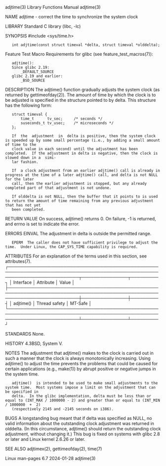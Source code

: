 adjtime(3)							   Library Functions Manual							    adjtime(3)

NAME
       adjtime - correct the time to synchronize the system clock

LIBRARY
       Standard C library (libc, -lc)

SYNOPSIS
       #include <sys/time.h>

       int adjtime(const struct timeval *delta, struct timeval *olddelta);

   Feature Test Macro Requirements for glibc (see feature_test_macros(7)):

       adjtime():
	   Since glibc 2.19:
	       _DEFAULT_SOURCE
	   glibc 2.19 and earlier:
	       _BSD_SOURCE

DESCRIPTION
       The adjtime() function gradually adjusts the system clock (as returned by gettimeofday(2)).  The amount of time by which the clock is to be adjusted is
       specified in the structure pointed to by delta.	This structure has the following form:

	   struct timeval {
	       time_t	   tv_sec;     /* seconds */
	       suseconds_t tv_usec;    /* microseconds */
	   };

       If  the	adjustment  in	delta is positive, then the system clock is speeded up by some small percentage (i.e., by adding a small amount of time to the
       clock value in each second) until the adjustment has been completed.  If the adjustment in delta is negative, then the clock is slowed down in a	 simi‐
       lar fashion.

       If  a clock adjustment from an earlier adjtime() call is already in progress at the time of a later adjtime() call, and delta is not NULL for the later
       call, then the earlier adjustment is stopped, but any already completed part of that adjustment is not undone.

       If olddelta is not NULL, then the buffer that it points to is used to return the amount of time remaining from any previous adjustment that has not yet
       been completed.

RETURN VALUE
       On success, adjtime() returns 0.	 On failure, -1 is returned, and errno is set to indicate the error.

ERRORS
       EINVAL The adjustment in delta is outside the permitted range.

       EPERM  The caller does not have sufficient privilege to adjust the time.	 Under Linux, the CAP_SYS_TIME capability is required.

ATTRIBUTES
       For an explanation of the terms used in this section, see attributes(7).
       ┌───────────────────────────────────────────────────────────────────────────────────────────────────────────────────────────┬───────────────┬─────────┐
       │ Interface														   │ Attribute	   │ Value   │
       ├───────────────────────────────────────────────────────────────────────────────────────────────────────────────────────────┼───────────────┼─────────┤
       │ adjtime()														   │ Thread safety │ MT-Safe │
       └───────────────────────────────────────────────────────────────────────────────────────────────────────────────────────────┴───────────────┴─────────┘

STANDARDS
       None.

HISTORY
       4.3BSD, System V.

NOTES
       The adjustment that adjtime() makes to the clock is carried out in such a manner that the clock is always monotonically increasing.  Using adjtime() to
       adjust the time prevents the problems that could be caused for certain applications (e.g., make(1)) by abrupt positive or negative jumps in the	system
       time.

       adjtime()  is intended to be used to make small adjustments to the system time.	Most systems impose a limit on the adjustment that can be specified in
       delta.  In the glibc implementation, delta must be less than or equal to (INT_MAX / 1000000 - 2) and greater than or equal to (INT_MIN / 1000000	 +  2)
       (respectively 2145 and -2145 seconds on i386).

BUGS
       A  longstanding	bug  meant  that if delta was specified as NULL, no valid information about the outstanding clock adjustment was returned in olddelta.
       (In this circumstance, adjtime() should return the outstanding clock adjustment, without changing it.)  This bug is fixed on systems with glibc 2.8  or
       later and Linux kernel 2.6.26 or later.

SEE ALSO
       adjtimex(2), gettimeofday(2), time(7)

Linux man-pages 6.7							  2024-01-28								    adjtime(3)
